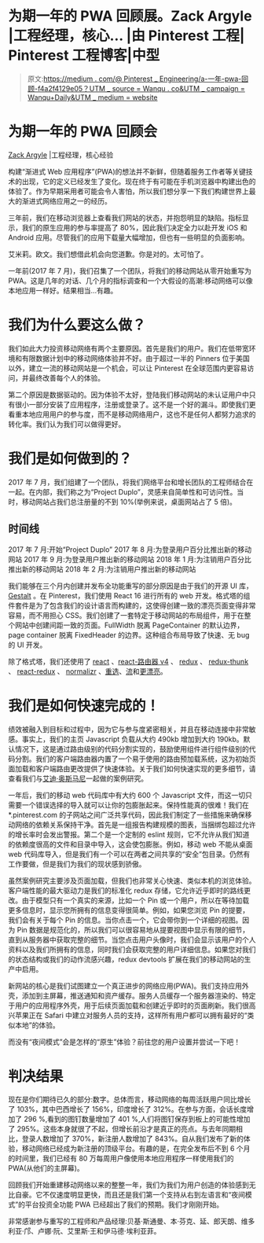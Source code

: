 # 为期一年的 PWA 回顾展。Zack Argyle |工程经理，核心… |由 Pinterest 工程| Pinterest 工程博客|中型

> 原文:[https://medium . com/@ Pinterest _ Engineering/a-一年-pwa-回顾-f4a2f4129e05？UTM _ source = Wanqu . co&UTM _ campaign = Wanqu+Daily&UTM _ medium = website](https://medium.com/@Pinterest_Engineering/a-one-year-pwa-retrospective-f4a2f4129e05?utm_source=wanqu.co&utm_campaign=Wanqu+Daily&utm_medium=website)

# **为期一年的 PWA 回顾会**

[Zack Argyle](https://www.pinterest.com/zackargyle/) |工程经理，核心经验

构建“渐进式 Web 应用程序”(PWA)的想法并不新鲜，但随着服务工作者等关键技术的出现，它的定义已经发生了变化。现在终于有可能在手机浏览器中构建出色的体验了。作为早期采用者可能会令人害怕，所以我们想分享一下我们构建世界上最大的渐进式网络应用之一的经历。



三年前，我们在移动浏览器上查看我们网站的状态，并抱怨明显的缺陷。指标显示，我们的原生应用的参与率提高了 80%，因此我们决定全力以赴开发 iOS 和 Android 应用。尽管我们的应用下载量大幅增加，但也有一些明显的负面影响。





艾米莉。欧文。我们想借此机会向您道歉。你是对的。太可怕了。

一年前(2017 年 7 月)，我们召集了一个团队，将我们的移动网站从零开始重写为 PWA。这是几年的对话、几个月的指标调查和一个大假设的高潮:移动网络可以像本地应用一样好。结果相当…有趣。

# 我们为什么要这么做？

我们如此大力投资移动网络有两个主要原因。首先是我们的用户。我们在低带宽环境和有限数据计划中的移动网络体验并不好。由于超过一半的 Pinners 位于美国以外，建立一流的移动网站是一个机会，可以让 Pinterest 在全球范围内更容易访问，并最终改善每个人的体验。

第二个原因是数据驱动的。因为体验不太好，登陆我们移动网站的未认证用户中只有很小一部分安装了应用程序，注册或登录了。这不是一个好的漏斗。即使我们更看重本地应用用户的参与度，而不是移动网络用户，这也不是任何人都努力追求的转化率。我们认为我们可以做得更好。

# 我们是如何做到的？

2017 年 7 月，我们组建了一个团队，将我们网络平台和增长团队的工程师结合在一起。在内部，我们称之为“Project Duplo”，灵感来自简单性和可访问性。当时，移动网站占我们总注册量的不到 10%(举例来说，桌面网站占了 5 倍)。

## **时间线**

2017 年 7 月:开始“Project Duplo”
2017 年 8 月:为登录用户百分比推出新的移动网站
2017 年 9 月:为登录用户推出新的移动网站
2018 年 1 月:为注销用户百分比推出新的移动网站
2018 年 2 月:为注销用户推出新的移动网站

我们能够在三个月内创建并发布全功能重写的部分原因是由于我们的开源 UI 库， [Gestalt](https://github.com/pinterest/gestalt) 。在 Pinterest，我们使用 React 16 进行所有的 web 开发。格式塔的组件套件是为了包含我们的设计语言而构建的，这使得创建一致的漂亮页面变得非常容易，而不用担心 CSS。我们创建了一套特定于移动网站的布局组件，用于在整个网站中创建间距一致的页面。FullWidth 脱离 PageContainer 的默认边界，page container 脱离 FixedHeader 的边界。这种组合布局导致了快速、无 bug 的 UI 开发。



除了格式塔，我们还使用了 [react](https://github.com/facebook/react) 、[react-路由器 v4](https://github.com/ReactTraining/react-router) 、 [redux](https://github.com/reactjs/redux) 、 [redux-thunk](https://github.com/gaearon/redux-thunk) 、 [react-redux](https://github.com/reactjs/react-redux) 、 [normalizr](https://github.com/paularmstrong/normalizr) 、[重选](https://github.com/reactjs/reselect)、[流](https://github.com/facebook/flow)和[更漂亮](https://github.com/prettier/prettier)。

# 我们是如何快速完成的！

绩效被融入到目标和过程中，因为它与参与度紧密相关，并且在移动连接中非常敏感。事实上，我们的主页 Javascript 负载从大约 490kb 增加到大约 190kb。默认情况下，这是通过路由级别的代码分割实现的，鼓励使用<loader>组件进行组件级别的代码分割。我们的客户端路由器内置了一个易于使用的路由预加载系统，这为初始页面加载和客户端路由更改提供了快速体验。关于我们如何快速实现的更多细节，请查看我们与[艾迪·奥斯马尼](/dev-channel/a-pinterest-progressive-web-app-performance-case-study-3bd6ed2e6154)一起做的案例研究。</loader>

一年后，我们的移动 web 代码库中有大约 600 个 Javascript 文件，而这一切只需要一个错误选择的导入就可以让你的包膨胀起来。保持性能真的很难！我们在*.pinterest.com 的子网站之间广泛共享代码，因此我们制定了一些措施来确保移动网络的依赖关系保持干净。首先是一组报告构建规模的图表，当捆绑包超过允许的增长率时会发出警报。第二个是一个定制的 eslint 规则，它不允许从我们知道的依赖度很高的文件和目录中导入，这会使包膨胀。例如，移动 web 不能从桌面 web 代码库导入，但是我们有一个可以在两者之间共享的“安全”包目录。仍然有工作要做，但是我们为我们的现状感到骄傲。



虽然案例研究主要涉及页面加载，但我们也非常关心快速、类似本机的浏览体验。客户端性能的最大驱动力是我们的标准化 redux 存储，它允许近乎即时的路线更改。由于模型只有一个真实的来源，比如一个 Pin 或一个用户，所以在等待加载更多信息时，显示您所拥有的信息变得很简单。例如，如果您浏览 Pin 的提要，我们会有关于每个 Pin 的信息。当你点击一个，它会带你到一个详细的视图。因为 Pin 数据是规范化的，所以我们可以很容易地从提要视图中显示有限的细节，直到从服务器中获取完整的细节。当您点击用户头像时，我们会显示该用户的个人资料以及我们所拥有的信息，同时我们会获取完整的用户详细信息。如果您对我们的状态结构或我们的动作流感兴趣，redux devtools 扩展在我们的移动网站的生产中启用。

新网站的核心是我们试图建立一个真正进步的网络应用(PWA)。我们支持应用外壳，添加到主屏幕，推送通知和资产缓存。服务人员缓存一个服务器渲染的、特定于用户的应用程序外壳，用于后续页面加载和创建近乎即时的页面刷新。我们很高兴苹果正在 Safari 中建立对服务人员的支持，这样所有用户都可以拥有最好的“类似本地”的体验。

而没有“夜间模式”会是怎样的“原生”体验？前往您的用户设置并尝试一下吧！



# **判决结果**

现在是你们期待已久的部分:数字。总体而言，移动网络的每周活跃用户同比增长了 103%，其中巴西增长了 156%，印度增长了 312%。在参与方面，会话长度增加了 296 %,看到的图钉数量增加了 401 %,人们将图钉保存到板上的可能性增加了 295%。这些本身就很了不起，但增长前沿才是真正的亮点。与去年同期相比，登录人数增加了 370%，新注册人数增加了 843%。自从我们发布了新的体验，移动网络已经成为新注册的顶级平台。有趣的是，在完全发布后不到 6 个月的时间里，我们已经有 80 万每周用户像使用本地应用程序一样使用我们的 PWA(从他们的主屏幕)。

回顾我们开始重建移动网络以来的整整一年，我们为我们为用户创造的体验感到无比自豪。它不仅速度明显更快，而且还是我们第一个支持从右到左语言和“夜间模式”的平台投资全功能 PWA 已经超出了我们的预期。我们才刚刚开始。

非常感谢参与重写的工程师和产品经理:贝基·斯通曼、本·芬克、延、郎天朗、维多利亚·邝、卢娜·阮、艾里斯·王和伊马德·埃利亚菲。











